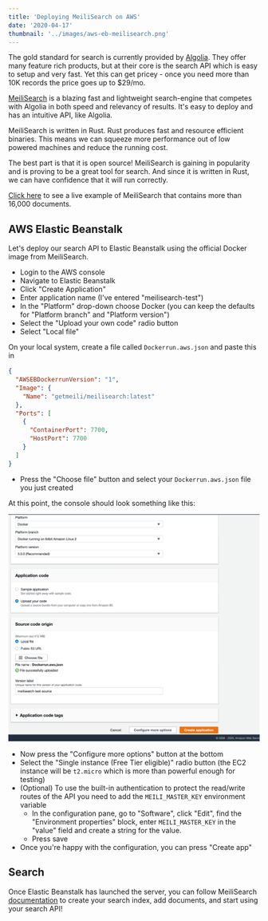 ```yaml
---
title: 'Deploying MeiliSearch on AWS'
date: '2020-04-17'
thumbnail: '../images/aws-eb-meilisearch.png'
---
```


The gold standard for search is currently provided by [Algolia](https://www.algolia.com/). They offer many feature rich products, but at their core is the search API which is easy to setup and very fast. Yet this can get pricey - once you need more than 10K records the price goes up to \$29/mo.

[MeiliSearch](https://www.meilisearch.com/) is a blazing fast and lightweight search-engine that competes with Algolia in both speed and relevancy of results. It's easy to deploy and has an intuitive API, like Algolia.

MeiliSearch is written in Rust. Rust produces fast and resource efficient binaries. This means we can squeeze more performance out of low powered machines and reduce the running cost.

The best part is that it is open source! MeiliSearch is gaining in popularity and is proving to be a great tool for search. And since it is written in Rust, we can have confidence that it will run correctly.

[Click here](/lute-search) to see a live example of MeiliSearch that contains more than 16,000 documents.

## AWS Elastic Beanstalk

Let's deploy our search API to Elastic Beanstalk using the official Docker image from MeiliSearch.

- Login to the AWS console
- Navigate to Elastic Beanstalk
- Click "Create Application"
- Enter application name (I've entered "meilisearch-test")
- In the "Platform" drop-down choose Docker (you can keep the defaults for "Platform branch" and "Platform version")
- Select the "Upload your own code" radio button
- Select "Local file"

On your local system, create a file called `Dockerrun.aws.json` and paste this in

```json
{
  "AWSEBDockerrunVersion": "1",
  "Image": {
    "Name": "getmeili/meilisearch:latest"
  },
  "Ports": [
    {
      "ContainerPort": 7700,
      "HostPort": 7700
    }
  ]
}
```

- Press the "Choose file" button and select your `Dockerrun.aws.json` file you just created

At this point, the console should look something like this:

![](../images/aws-eb-meilisearch.png)

- Now press the "Configure more options" button at the bottom
- Select the "Single instance (Free Tier eligible)" radio button (the EC2 instance will be `t2.micro` which is more than powerful enough for testing)
- (Optional) To use the built-in authentication to protect the read/write routes of the API you need to add the `MEILI_MASTER_KEY` environment variable
  - In the configuration pane, go to "Software", click "Edit", find the "Environment properties" block, enter `MEILI_MASTER_KEY` in the "value" field and create a string for the value.
  - Press save
- Once you're happy with the configuration, you can press "Create app"

## Search

Once Elastic Beanstalk has launched the server, you can follow MeiliSearch [documentation](https://docs.meilisearch.com/guides/introduction/quick_start_guide.html#create-your-index) to create your search index, add documents, and start using your search API!
